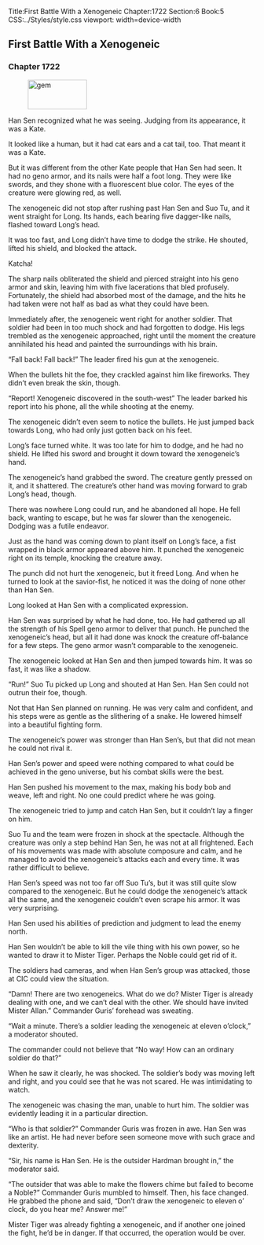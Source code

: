 Title:First Battle With a Xenogeneic 
Chapter:1722 
Section:6 
Book:5 
CSS:../Styles/style.css 
viewport: width=device-width
  
## First Battle With a Xenogeneic
### Chapter 1722
  
<figure>
	<img src="../Images/gem.gif" alt="gem" id="gem" width="120" height="60" />
</figure>
  

  
Han Sen recognized what he was seeing. Judging from its appearance, it was a Kate.

It looked like a human, but it had cat ears and a cat tail, too. That meant it was a Kate.

But it was different from the other Kate people that Han Sen had seen. It had no geno armor, and its nails were half a foot long. They were like swords, and they shone with a fluorescent blue color. The eyes of the creature were glowing red, as well.

The xenogeneic did not stop after rushing past Han Sen and Suo Tu, and it went straight for Long. Its hands, each bearing five dagger-like nails, flashed toward Long’s head.

It was too fast, and Long didn’t have time to dodge the strike. He shouted, lifted his shield, and blocked the attack.

Katcha!

The sharp nails obliterated the shield and pierced straight into his geno armor and skin, leaving him with five lacerations that bled profusely. Fortunately, the shield had absorbed most of the damage, and the hits he had taken were not half as bad as what they could have been.

Immediately after, the xenogeneic went right for another soldier. That soldier had been in too much shock and had forgotten to dodge. His legs trembled as the xenogeneic approached, right until the moment the creature annihilated his head and painted the surroundings with his brain.

“Fall back! Fall back!” The leader fired his gun at the xenogeneic.

When the bullets hit the foe, they crackled against him like fireworks. They didn’t even break the skin, though.

“Report! Xenogeneic discovered in the south-west” The leader barked his report into his phone, all the while shooting at the enemy.

The xenogeneic didn’t even seem to notice the bullets. He just jumped back towards Long, who had only just gotten back on his feet.

Long’s face turned white. It was too late for him to dodge, and he had no shield. He lifted his sword and brought it down toward the xenogeneic’s hand.

The xenogeneic’s hand grabbed the sword. The creature gently pressed on it, and it shattered. The creature’s other hand was moving forward to grab Long’s head, though.

There was nowhere Long could run, and he abandoned all hope. He fell back, wanting to escape, but he was far slower than the xenogeneic. Dodging was a futile endeavor.

Just as the hand was coming down to plant itself on Long’s face, a fist wrapped in black armor appeared above him. It punched the xenogeneic right on its temple, knocking the creature away.

The punch did not hurt the xenogeneic, but it freed Long. And when he turned to look at the savior-fist, he noticed it was the doing of none other than Han Sen.

Long looked at Han Sen with a complicated expression.

Han Sen was surprised by what he had done, too. He had gathered up all the strength of his Spell geno armor to deliver that punch. He punched the xenogeneic’s head, but all it had done was knock the creature off-balance for a few steps. The geno armor wasn’t comparable to the xenogeneic.

The xenogeneic looked at Han Sen and then jumped towards him. It was so fast, it was like a shadow.

“Run!” Suo Tu picked up Long and shouted at Han Sen. Han Sen could not outrun their foe, though.

Not that Han Sen planned on running. He was very calm and confident, and his steps were as gentle as the slithering of a snake. He lowered himself into a beautiful fighting form.

The xenogeneic’s power was stronger than Han Sen’s, but that did not mean he could not rival it.

Han Sen’s power and speed were nothing compared to what could be achieved in the geno universe, but his combat skills were the best.

Han Sen pushed his movement to the max, making his body bob and weave, left and right. No one could predict where he was going.

The xenogeneic tried to jump and catch Han Sen, but it couldn’t lay a finger on him.

Suo Tu and the team were frozen in shock at the spectacle. Although the creature was only a step behind Han Sen, he was not at all frightened. Each of his movements was made with absolute composure and calm, and he managed to avoid the xenogeneic’s attacks each and every time. It was rather difficult to believe.

Han Sen’s speed was not too far off Suo Tu’s, but it was still quite slow compared to the xenogeneic. But he could dodge the xenogeneic’s attack all the same, and the xenogeneic couldn’t even scrape his armor. It was very surprising.

Han Sen used his abilities of prediction and judgment to lead the enemy north.

Han Sen wouldn’t be able to kill the vile thing with his own power, so he wanted to draw it to Mister Tiger. Perhaps the Noble could get rid of it.

The soldiers had cameras, and when Han Sen’s group was attacked, those at CIC could view the situation.

“Damn! There are two xenogeneics. What do we do? Mister Tiger is already dealing with one, and we can’t deal with the other. We should have invited Mister Allan.” Commander Guris’ forehead was sweating.

“Wait a minute. There’s a soldier leading the xenogeneic at eleven o’clock,” a moderator shouted.

The commander could not believe that “No way! How can an ordinary soldier do that?”

When he saw it clearly, he was shocked. The soldier’s body was moving left and right, and you could see that he was not scared. He was intimidating to watch.

The xenogeneic was chasing the man, unable to hurt him. The soldier was evidently leading it in a particular direction.

“Who is that soldier?” Commander Guris was frozen in awe. Han Sen was like an artist. He had never before seen someone move with such grace and dexterity.

“Sir, his name is Han Sen. He is the outsider Hardman brought in,” the moderator said.

“The outsider that was able to make the flowers chime but failed to become a Noble?” Commander Guris mumbled to himself. Then, his face changed. He grabbed the phone and said, “Don’t draw the xenogeneic to eleven o’ clock, do you hear me? Answer me!”

Mister Tiger was already fighting a xenogeneic, and if another one joined the fight, he’d be in danger. If that occurred, the operation would be over.